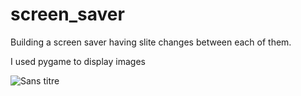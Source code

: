 # screen_saver
Building a screen saver having slite changes between each of them.

I used pygame to display images

![Sans titre](https://user-images.githubusercontent.com/108348123/176452521-eb60af40-dffc-41c1-928b-77dd746c2237.png)
